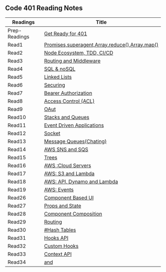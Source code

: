 ## Code 401 Reading Notes


|Readings     |Title                                                                                     |
|-------------|------------------------------------------------------------------------------------------|
|Prep-Readings|[Get Ready for 401](https://ghofrandayyat.github.io/reading-notes/401/Prep-Readings)      |
|Read1        |[Promises,superagent,Array.reduce(),Array.map()](https://ghofrandayyat.github.io/reading-notes/401/class-01)|
|Read2        |[Node Ecosystem, TDD, CI/CD](https://ghofrandayyat.github.io/reading-notes/401/class-02)  |
|Read3        |[Routing and Middleware ](https://ghofrandayyat.github.io/reading-notes/401/class-03)     |
|Read4        |[SQL & noSQL](https://ghofrandayyat.github.io/reading-notes/401/class-04)                 |
|Read5        |[Linked Lists](https://ghofrandayyat.github.io/reading-notes/401/class-05)                |
|Read6        |[Securing](https://ghofrandayyat.github.io/reading-notes/401/class-06)                    |
|Read7        |[Bearer Authorization](https://ghofrandayyat.github.io/reading-notes/401/class-07)        |
|Read8        |[Access Control (ACL)](https://ghofrandayyat.github.io/reading-notes/401/class-08)        |
|Read9        |[OAut](https://ghofrandayyat.github.io/reading-notes/401/class-09)                        |
|Read10       |[Stacks and Queues](https://ghofrandayyat.github.io/reading-notes/401/class-10)           |
|Read11       |[Event Driven Applications](https://ghofrandayyat.github.io/reading-notes/401/class-11)   |
|Read12       |[Socket](https://ghofrandayyat.github.io/reading-notes/401/class-12)                      |
|Read13       |[Message Queues(Chating)](https://ghofrandayyat.github.io/reading-notes/401/class-13)     |
|Read14       |[AWS SNS and SQS](https://ghofrandayyat.github.io/reading-notes/401/class-14)             |
|Read15       |[Trees](https://ghofrandayyat.github.io/reading-notes/401/class-15)                       |
|Read16       |[AWS :Cloud Servers](https://ghofrandayyat.github.io/reading-notes/401/class-16)          |
|Read17       |[AWS: S3 and Lambda](https://ghofrandayyat.github.io/reading-notes/401/class-17)          |
|Read18       |[AWS: API, Dynamo and Lambda](https://ghofrandayyat.github.io/reading-notes/401/class-18) |
|Read19       |[AWS: Events](https://ghofrandayyat.github.io/reading-notes/401/class-19)                 |
|Read26       |[Component Based UI](https://ghofrandayyat.github.io/reading-notes/401/class-26)          |
|Read27       |[Props and State](https://ghofrandayyat.github.io/reading-notes/401/class-27)             |
|Read28       |[Component Composition](https://ghofrandayyat.github.io/reading-notes/401/class-28)       |
|Read29       |[Routing](https://ghofrandayyat.github.io/reading-notes/401/class-29)                     |
|Read30       |[#Hash Tables](https://ghofrandayyat.github.io/reading-notes/401/class-30)                |
|Read31       |[Hooks API](https://ghofrandayyat.github.io/reading-notes/401/class-31)                   |
|Read32       |[Custom Hooks](https://ghofrandayyat.github.io/reading-notes/401/class-32)                |
|Read33       |[Context API](https://ghofrandayyat.github.io/reading-notes/401/class-33)                 |
|Read34       |[<Login /> and <Auth />](https://ghofrandayyat.github.io/reading-notes/401/class-34)      |
